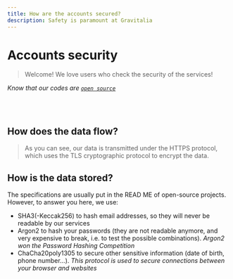 ```yaml
---
title: How are the accounts secured?
description: Safety is paramount at Gravitalia
---
```


# Accounts security
> Welcome! We love users who check the security of the services!

*Know that our codes are [`open source`](https://github.com/Gravitalia)*

<br /><br />

## How does the data flow?
> As you can see, our data is transmitted under the HTTPS protocol, which uses the TLS cryptographic protocol to encrypt the data.

## How is the data stored?
The specifications are usually put in the READ ME of open-source projects. However, to answer you here, we use:
- SHA3(-Keccak256) to hash email addresses, so they will never be readable by our services
- Argon2 to hash your passwords (they are not readable anymore, and very expensive to break, i.e. to test the possible combinations). *Argon2 won the Password Hashing Competition*
- ChaCha20poly1305 to secure other sensitive information (date of birth, phone number...). *This protocol is used to secure connections between your browser and websites*